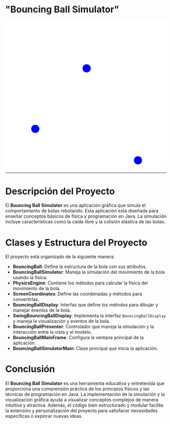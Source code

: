 # "Bouncing Ball Simulator"

![Diagrama de Clases](ball.png)

---

# Descripción del Proyecto

El **Bouncing Ball Simulator** es una aplicación gráfica que simula el comportamiento de bolas rebotando. Esta aplicación está diseñada para enseñar conceptos básicos de física y programación en Java. La simulación incluye características como la caída libre y la colisión elástica de las bolas.

# Clases y Estructura del Proyecto

El proyecto está organizado de la siguiente manera:

- **BouncingBall**: Define la estructura de la bola con sus atributos.
- **BouncingBallSimulator**: Maneja la simulación del movimiento de la bola usando la física.
- **PhysicsEngine**: Contiene los métodos para calcular la física del movimiento de la bola.
- **ScreenCoordinates**: Define las coordenadas y métodos para convertirlas.
- **BouncingBallDisplay**: Interfaz que define los métodos para dibujar y manejar eventos de la bola.
- **SwingBouncingBallDisplay**: Implementa la interfaz `BouncingBallDisplay` y maneja la visualización y eventos de la bola.
- **BouncingBallPresenter**: Controlador que maneja la simulación y la interacción entre la vista y el modelo.
- **BouncingBallMainFrame**: Configura la ventana principal de la aplicación.
- **BouncingBallSimulatorMain**: Clase principal que inicia la aplicación.

# Conclusión

El **Bouncing Ball Simulator** es una herramienta educativa y entretenida que proporciona una comprensión práctica de los principios físicos y las técnicas de programación en Java. La implementación de la simulación y la visualización gráfica ayuda a visualizar conceptos complejos de manera intuitiva y atractiva. Además, el código bien estructurado y modular facilita la extensión y personalización del proyecto para satisfacer necesidades específicas o explorar nuevas ideas.
